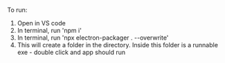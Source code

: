 To run:

1. Open in VS code
2. In terminal, run 'npm i'
3. In terminal, run 'npx electron-packager . --overwrite'
4. This will create a folder in the directory. Inside this folder is a runnable exe - double click and app should run
